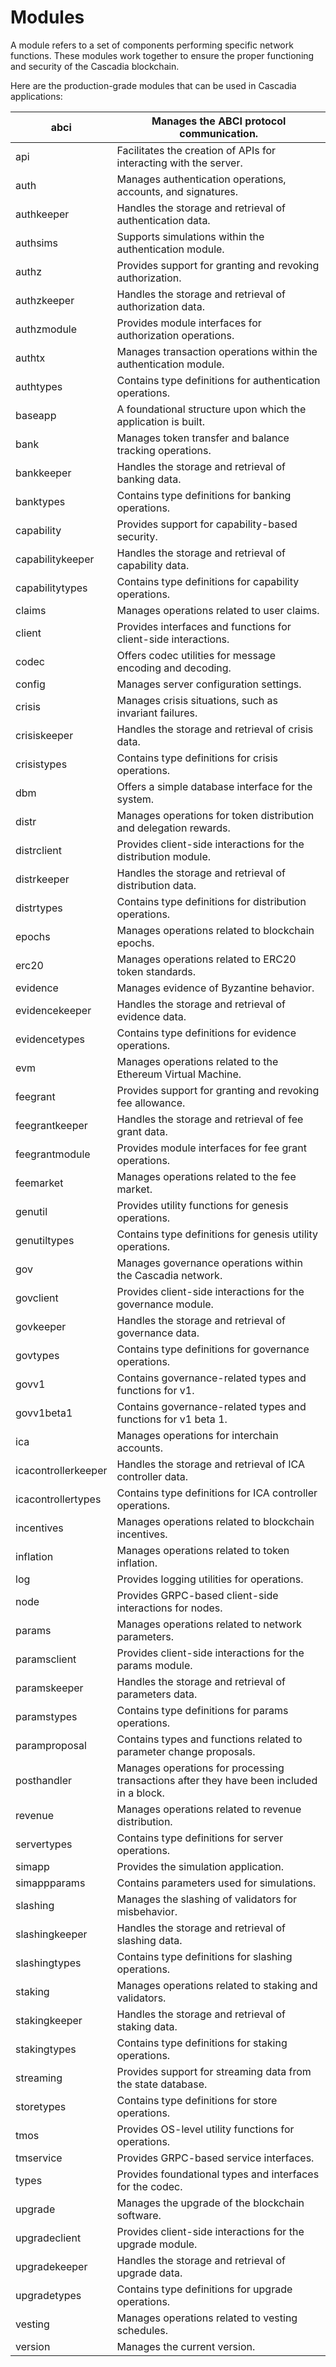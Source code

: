 # Modules

A module refers to a set of components performing specific network functions.  These modules work together to ensure the proper functioning and security of the Cascadia blockchain.

Here are the production-grade modules that can be used in Cascadia applications:

| abci                | Manages the ABCI protocol communication.                                                 |
| ------------------- | ---------------------------------------------------------------------------------------- |
| api                 | Facilitates the creation of APIs for interacting with the server.                        |
| auth                | Manages authentication operations, accounts, and signatures.                             |
| authkeeper          | Handles the storage and retrieval of authentication data.                                |
| authsims            | Supports simulations within the authentication module.                                   |
| authz               | Provides support for granting and revoking authorization.                                |
| authzkeeper         | Handles the storage and retrieval of authorization data.                                 |
| authzmodule         | Provides module interfaces for authorization operations.                                 |
| authtx              | Manages transaction operations within the authentication module.                         |
| authtypes           | Contains type definitions for authentication operations.                                 |
| baseapp             | A foundational structure upon which the  application is built.                           |
| bank                | Manages token transfer and balance tracking operations.                                  |
| bankkeeper          | Handles the storage and retrieval of banking data.                                       |
| banktypes           | Contains type definitions for banking operations.                                        |
| capability          | Provides support for capability-based security.                                          |
| capabilitykeeper    | Handles the storage and retrieval of capability data.                                    |
| capabilitytypes     | Contains type definitions for capability operations.                                     |
| claims              | Manages operations related to user claims.                                               |
| client              | Provides interfaces and functions for client-side interactions.                          |
| codec               | Offers codec utilities for message encoding and decoding.                                |
| config              | Manages server configuration settings.                                                   |
| crisis              | Manages crisis situations, such as invariant failures.                                   |
| crisiskeeper        | Handles the storage and retrieval of crisis data.                                        |
| crisistypes         | Contains type definitions for crisis operations.                                         |
| dbm                 | Offers a simple database interface for the system.                                       |
| distr               | Manages operations for token distribution and delegation rewards.                        |
| distrclient         | Provides client-side interactions for the distribution module.                           |
| distrkeeper         | Handles the storage and retrieval of distribution data.                                  |
| distrtypes          | Contains type definitions for distribution operations.                                   |
| epochs              | Manages operations related to blockchain epochs.                                         |
| erc20               | Manages operations related to ERC20 token standards.                                     |
| evidence            | Manages evidence of Byzantine behavior.                                                  |
| evidencekeeper      | Handles the storage and retrieval of evidence data.                                      |
| evidencetypes       | Contains type definitions for evidence operations.                                       |
| evm                 | Manages operations related to the Ethereum Virtual Machine.                              |
| feegrant            | Provides support for granting and revoking fee allowance.                                |
| feegrantkeeper      | Handles the storage and retrieval of fee grant data.                                     |
| feegrantmodule      | Provides module interfaces for fee grant operations.                                     |
| feemarket           | Manages operations related to the fee market.                                            |
| genutil             | Provides utility functions for genesis operations.                                       |
| genutiltypes        | Contains type definitions for genesis utility operations.                                |
| gov                 | Manages governance operations within the Cascadia network.                               |
| govclient           | Provides client-side interactions for the governance module.                             |
| govkeeper           | Handles the storage and retrieval of governance data.                                    |
| govtypes            | Contains type definitions for governance operations.                                     |
| govv1               | Contains governance-related types and functions for v1.                                  |
| govv1beta1          | Contains governance-related types and functions for v1 beta 1.                           |
| ica                 | Manages operations for interchain accounts.                                              |
| icacontrollerkeeper | Handles the storage and retrieval of ICA controller data.                                |
| icacontrollertypes  | Contains type definitions for ICA controller operations.                                 |
| incentives          | Manages operations related to blockchain incentives.                                     |
| inflation           | Manages operations related to token inflation.                                           |
| log                 | Provides logging utilities for operations.                                               |
| node                | Provides GRPC-based client-side interactions for nodes.                                  |
| params              | Manages operations related to network parameters.                                        |
| paramsclient        | Provides client-side interactions for the params module.                                 |
| paramskeeper        | Handles the storage and retrieval of parameters data.                                    |
| paramstypes         | Contains type definitions for params operations.                                         |
| paramproposal       | Contains types and functions related to parameter change proposals.                      |
| posthandler         | Manages operations for processing transactions after they have been included in a block. |
| revenue             | Manages operations related to revenue distribution.                                      |
| servertypes         | Contains type definitions for server operations.                                         |
| simapp              | Provides the simulation application.                                                     |
| simappparams        | Contains parameters used for simulations.                                                |
| slashing            | Manages the slashing of validators for misbehavior.                                      |
| slashingkeeper      | Handles the storage and retrieval of slashing data.                                      |
| slashingtypes       | Contains type definitions for slashing operations.                                       |
| staking             | Manages operations related to staking and validators.                                    |
| stakingkeeper       | Handles the storage and retrieval of staking data.                                       |
| stakingtypes        | Contains type definitions for staking operations.                                        |
| streaming           | Provides support for streaming data from the state database.                             |
| storetypes          | Contains type definitions for store operations.                                          |
| tmos                | Provides OS-level utility functions for operations.                                      |
| tmservice           | Provides GRPC-based service interfaces.                                                  |
| types               | Provides foundational types and interfaces for the codec.                                |
| upgrade             | Manages the upgrade of the blockchain software.                                          |
| upgradeclient       | Provides client-side interactions for the upgrade module.                                |
| upgradekeeper       | Handles the storage and retrieval of upgrade data.                                       |
| upgradetypes        | Contains type definitions for upgrade operations.                                        |
| vesting             | Manages operations related to vesting schedules.                                         |
| version             | Manages the current version.                                                             |
